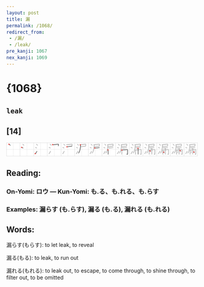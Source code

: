 ```yaml
---
layout: post
title: 漏
permalink: /1068/
redirect_from:
 - /漏/
 - /leak/
pre_kanji: 1067
nex_kanji: 1069
---
```


# {1068}

## `leak`

## [14]

<div class="stroke"><img src="../images/E6BC8F.png" /></div>

## Reading:

### On-Yomi: ロウ &mdash; Kun-Yomi: も.る、も.れる、も.らす

### Examples: 漏らす (も.らす), 漏る (も.る), 漏れる (も.れる)

## Words:

漏らす(もらす): to let leak, to reveal

漏る(もる): to leak, to run out

漏れる(もれる): to leak out, to escape, to come through, to shine through, to filter out, to be omitted
